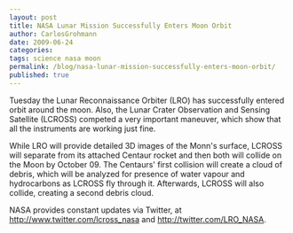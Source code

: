 ```yaml
---
layout: post
title: NASA Lunar Mission Successfully Enters Moon Orbit
author: CarlosGrohmann
date: 2009-06-24
categories: 
tags: science nasa moon 
permalink: /blog/nasa-lunar-mission-successfully-enters-moon-orbit/
published: true
---
```


Tuesday the Lunar Reconnaissance Orbiter (LRO) has successfully entered orbit around the moon. Also, the Lunar Crater Observation and Sensing Satellite (LCROSS) competed a very important maneuver, which show that all the instruments are working just fine.  

While LRO will provide detailed 3D images of the Monn's surface, LCROSS will separate from its attached Centaur rocket and then both will collide on the Moon by October 09. The Centaurs' first collision will create a cloud of debris, which will be analyzed for presence of water vapour and hydrocarbons as LCROSS fly through it. Afterwards, LCROSS will also collide, creating a second debris cloud.  

NASA provides constant updates via Twitter, at <http://www.twitter.com/lcross_nasa> and <http://twitter.com/LRO_NASA>.
